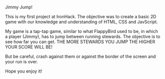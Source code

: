Jimmy Jump!

This is my first project at IronHack. The objective was to create a basic 2D game with our knowledge and understanding of HTML, CSS and JavScript.

My game is a tap-tap game, similar to what FlappyBird used to be, in which a player (Jimmy), has to jump between running stewards. The objective is to see how far you can get. THE MORE STEWARDS YOU JUMP THE HIGHER YOUR SCORE WILL BE!

But be careful, crash against them or against the border of the screen and your run is over.

Hope you enjoy it!

